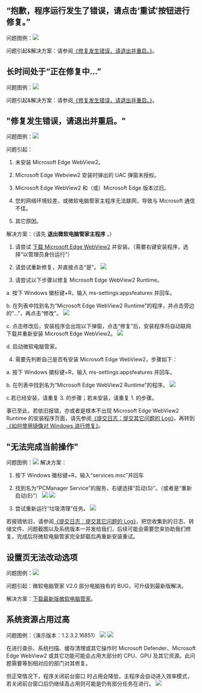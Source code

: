 

## “抱歉，程序运行发生了错误，请点击‘重试’按钮进行修复。”
问题图例：![](assets\process-of-use\Edge-WebView-2\click-to-repair.png)

问题引起&解决方案：请参阅[《修复发生错误，请退出并重启。》](#修复发生错误-请退出并重启。)。

## 长时间处于“正在修复中...”
问题图例：![](assets\process-of-use\Edge-WebView-2\reparing.png)

问题引起&解决方案：请参阅[《修复发生错误，请退出并重启。》](#修复发生错误-请退出并重启。)。

## "修复发生错误，请退出并重启。"
问题图例：![](assets\process-of-use\Edge-WebView-2\error-to-repair.png)

问题引起：

1. 未安装 Microsoft Edge WebView2。

2. Microsoft Edge Webview2 安装时弹出的 UAC 弹窗未授权。

3. Microsoft Edge WebView2 和（或）Microsoft Edge 版本过旧。

4. 您的网络环境较差，或微软电脑管家主程序无法联网，导致与 Microsoft 通信不佳。

5. 其它原因。

解决方案：（请先 **退出微软电脑管家主程序** 。）

1. 请尝试 [下载 Microsoft Edge WebView2](https://go.microsoft.com/fwlink/?linkid=2124701) 并安装。（需要右键安装程序，选择“以管理员身份运行”）

2. 请尝试重新修复，并直接点击“是”。
![](assets\process-of-use\Edge-WebView-2\Edge-WebView-2-Setup.png)

3. 请尝试以下步骤以修复 Microsoft Edge WebView2 Runtime。

a. 按下 Windows 徽标键+R，输入 ms-settings:appsfeatures 并回车。

b. 在列表中找到名为“Microsoft Edge WebView2 Runtime”的程序，并点击旁边的“...”，再点击“修改”。
![](assets\process-of-use\Edge-WebView-2\modify.png)

c. 点击修改后，安装程序会出现以下弹窗，点击“修复”后，安装程序将自动联网下载并重新安装 Microsoft Edge WebView2。
![](assets\process-of-use\Edge-WebView-2\repair-Edge-WebView-2.png)

d. 启动微软电脑管家。

4. 需要先判断自己是否有安装 Microsoft Edge WebView2，步骤如下：

a. 按下 Windows 徽标键+R，输入 ms-settings:appsfeatures 并回车。

b. 在列表中找到名为“Microsoft Edge WebView2 Runtime”的程序。
![](assets\process-of-use\Edge-WebView-2\Edge-WebView-2.png)

c.若已经安装，请重复 3. 的步骤；若未安装，请重复 1. 的步骤。

事已至此，若依旧报错，亦或者是根本不出现 Microsoft Edge WebView2 Runtime 的安装程序页面，请先参阅[《提交日志：提交其它问题的 Log》](feedback-bugs#提交其它问题的-log)，再转到[《如何使用镜像对 Windows 进行修复》](repair-system-image.md#镜像修复)。

## "无法完成当前操作"
问题图例：![](assets\process-of-use\service-error\unable-to-proceed.png)
解决方案：
1. 按下 Windows 徽标键+R，输入“services.msc”并回车

2. 找到名为“PCManager Service”的服务，右键选择“启动(S)”。（或者是“重新启动(E)”）
![](assets\process-of-use\service-error\start-service.png)
![](assets\process-of-use\service-error\restart-service.png)

3. 尝试重新运行“垃圾清理”任务。
![](assets\process-of-use\service-error\cleanup.png)

若报错依旧，请参阅[《提交日志：提交其它问题的 Log》](feedback-bugs#提交其它问题的-log)，把您收集到的日志、转储文件、问题截图以及系统版本一并发给我们，后续可能会需要您来协助我们修复。完成后将微软电脑管家完全卸载后再重新安装重试。

## 设置页无法改动选项
问题图例：![](assets\process-of-use\unable-to-set.png)

问题引起：微软电脑管家 V2.0 部分电脑独有的 BUG，可升级到最新版解决。

解决方案：[下载最新版微软电脑管家](https://aka.ms/PCManagerOFL30101)。

## 系统资源占用过高
问题图例：（演示版本：1.2.3.2.16851）
![](assets\process-of-use\high-occupancy\MDASer.png)
![](assets\process-of-use\high-occupancy\high-main-program-occupancy.png)

在进行查杀、系统扫描、缓存清理或其它操作时 Microsoft Defender、Microsoft Edge WebView2 或其它功能可能会占用大部分的 CPU、GPU 及其它资源。此问题需要等到相对应的部门对其修复。

但正常情况下，程序关闭前台窗口 时占用会降低，主程序会自动进入效率模式，若关闭前台窗口后仍继续高占用则可能是仍有部分任务在进行。
![](assets\process-of-use\high-occupancy\main-program-normally-occupied.png)
